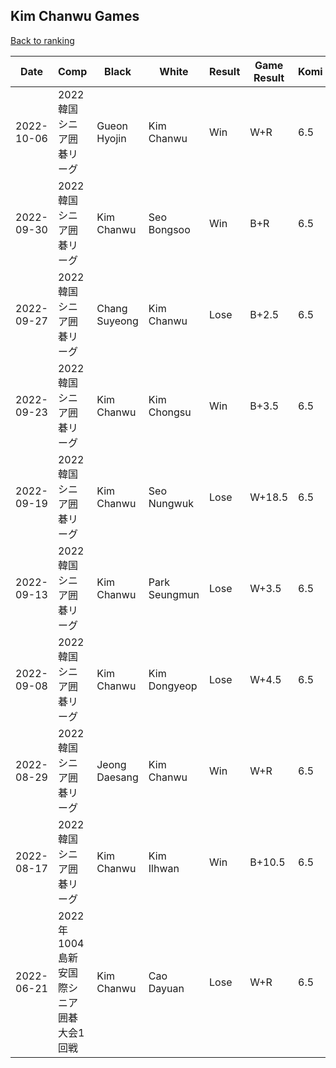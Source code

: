 ## Kim Chanwu Games

[Back to ranking](../../index.md)




| **Date** | **Comp** | **Black** | **White** | **Result** | **Game Result** | **Komi** | **Rating** | **Diff** | 
| --- | --- | --- | --- | --- | --- | --- | --- | --- |
| 2022-10-06 | 2022韓国シニア囲碁リーグ | Gueon Hyojin | Kim Chanwu | Win | W+R | 6.5 | 2711 | 101 | 
| 2022-09-30 | 2022韓国シニア囲碁リーグ | Kim Chanwu | Seo Bongsoo | Win | B+R | 6.5 | 2610 | 137 | 
| 2022-09-27 | 2022韓国シニア囲碁リーグ | Chang Suyeong | Kim Chanwu | Lose | B+2.5 | 6.5 | 2473 | -22 | 
| 2022-09-23 | 2022韓国シニア囲碁リーグ | Kim Chanwu | Kim Chongsu | Win | B+3.5 | 6.5 | 2495 | 0 | 
| 2022-09-19 | 2022韓国シニア囲碁リーグ | Kim Chanwu | Seo Nungwuk | Lose | W+18.5 | 6.5 | 2495 | 7 | 
| 2022-09-13 | 2022韓国シニア囲碁リーグ | Kim Chanwu | Park Seungmun | Lose | W+3.5 | 6.5 | 2488 | -112 | 
| 2022-09-08 | 2022韓国シニア囲碁リーグ | Kim Chanwu | Kim Dongyeop | Lose | W+4.5 | 6.5 | 2600 | -60 | 
| 2022-08-29 | 2022韓国シニア囲碁リーグ | Jeong Daesang | Kim Chanwu | Win | W+R | 6.5 | 2660 | 73 | 
| 2022-08-17 | 2022韓国シニア囲碁リーグ | Kim Chanwu | Kim Ilhwan | Win | B+10.5 | 6.5 | 2587 | 39 | 
| 2022-06-21 | 2022年1004島新安国際シニア囲碁大会1回戦 | Kim Chanwu | Cao Dayuan | Lose | W+R | 6.5 | 2548 | missing |




